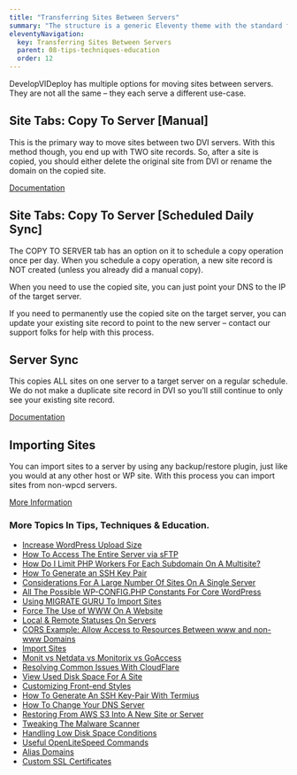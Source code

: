 ```yaml
---
title: "Transferring Sites Between Servers"
summary: "The structure is a generic Eleventy theme with the standard folder and file names."
eleventyNavigation:
  key: Transferring Sites Between Servers
  parent: 08-tips-techniques-education
  order: 12
---
```

DevelopVIDeploy has multiple options for moving sites between servers. They are not all the same – they each serve a different use-case.

## Site Tabs: Copy To Server \[Manual\]

This is the primary way to move sites between two DVI servers. With this method though, you end up with TWO site records. So, after a site is copied, you should either delete the original site from DVI or rename the domain on the copied site.

[Documentation](https://web.archive.org/web/20240420004705/https://wpclouddeploy.com/documentation/wpcloud-deploy-user-guide/copy-site-to-another-server/)

## Site Tabs: Copy To Server \[Scheduled Daily Sync\]

The COPY TO SERVER tab has an option on it to schedule a copy operation once per day. When you schedule a copy operation, a new site record is NOT created (unless you already did a manual copy).

When you need to use the copied site, you can just point your DNS to the IP of the target server.

If you need to permanently use the copied site on the target server, you can update your existing site record to point to the new server – contact our support folks for help with this process.

## Server Sync

This copies ALL sites on one server to a target server on a regular schedule. We do not make a duplicate site record in DVI so you’ll still continue to only see your existing site record.

[Documentation](https://web.archive.org/web/20240420004705/https://wpclouddeploy.com/documentation/wpcloud-deploy-addons-and-upgrades/server-sync-introduction/)

## Importing Sites

You can import sites to a server by using any backup/restore plugin, just like you would at any other host or WP site. With this process you can import sites from non-wpcd servers.

[More Information](https://web.archive.org/web/20240420004705/https://wpclouddeploy.com/documentation/tips-techniques-education/import-sites/)

### More Topics In Tips, Techniques & Education.

*   [Increase WordPress Upload Size](https://web.archive.org/web/20240420004705/https://wpclouddeploy.com/documentation/tips-techniques-education/increase-wordpress-upload-size/)
*   [How To Access The Entire Server via sFTP](https://web.archive.org/web/20240420004705/https://wpclouddeploy.com/documentation/tips-techniques-education/how-to-access-the-entire-server-via-sftp/)
*   [How Do I Limit PHP Workers For Each Subdomain On A Multisite?](https://web.archive.org/web/20240420004705/https://wpclouddeploy.com/documentation/tips-techniques-education/how-do-i-limit-php-workers-for-each-subdomain-on-a-multisite/)
*   [How To Generate an SSH Key Pair](https://web.archive.org/web/20240420004705/https://wpclouddeploy.com/documentation/how-to-generate-an-ssh-key-pair/)
*   [Considerations For A Large Number Of Sites On A Single Server](https://web.archive.org/web/20240420004705/https://wpclouddeploy.com/documentation/tips-techniques-education/considerations-for-a-large-number-of-sites-on-a-single-server/)
*   [All The Possible WP-CONFIG.PHP Constants For Core WordPress](https://web.archive.org/web/20240420004705/https://wpclouddeploy.com/documentation/tips-techniques-education/all-the-possible-wp-config-php-constants-for-core-wordpress/)
*   [Using MIGRATE GURU To Import Sites](https://web.archive.org/web/20240420004705/https://wpclouddeploy.com/documentation/multitenant/tips-troubleshooting-limitations/using-migrate-guru-to-import-sites/)
*   [Force The Use of WWW On A Website](https://web.archive.org/web/20240420004705/https://wpclouddeploy.com/documentation/tips-techniques-education/force-the-use-of-www-on-a-website/)
*   [Local & Remote Statuses On Servers](https://web.archive.org/web/20240420004705/https://wpclouddeploy.com/documentation/tips-techniques-education/local-remote-statuses-on-servers/)
*   [CORS Example: Allow Access to Resources Between www and non-www Domains](https://web.archive.org/web/20240420004705/https://wpclouddeploy.com/documentation/tips-techniques-education/cors-example-allow-access-to-resources-between-www-and-non-www-domains/)
*   [Import Sites](https://web.archive.org/web/20240420004705/https://wpclouddeploy.com/documentation/tips-techniques-education/import-sites/)
*   [Monit vs Netdata vs Monitorix vs GoAccess](https://web.archive.org/web/20240420004705/https://wpclouddeploy.com/documentation/tips-techniques-education/monit-vs-netdata-vs-monitorix-vs-goaccess/)
*   [Resolving Common Issues With CloudFlare](https://web.archive.org/web/20240420004705/https://wpclouddeploy.com/documentation/tips-techniques-education/resolving-common-issues-with-cloudflare/)
*   [View Used Disk Space For A Site](https://web.archive.org/web/20240420004705/https://wpclouddeploy.com/documentation/tips-techniques-education/view-disk-space-for-a-site/)
*   [Customizing Front-end Styles](https://web.archive.org/web/20240420004705/https://wpclouddeploy.com/documentation/tips-techniques-education/customizing-front-end-styles/)
*   [How To Generate An SSH Key-Pair With Termius](https://web.archive.org/web/20240420004705/https://wpclouddeploy.com/documentation/articles-parent/how-to-generate-an-ssh-key-pair-with-termius/)
*   [How To Change Your DNS Server](https://web.archive.org/web/20240420004705/https://wpclouddeploy.com/documentation/tips-techniques-education/how-to-change-your-dns-server/)
*   [Restoring From AWS S3 Into A New Site or Server](https://web.archive.org/web/20240420004705/https://wpclouddeploy.com/documentation/tips-techniques-education/restoring-from-s3-into-a-new-site-or-server/)
*   [Tweaking The Malware Scanner](https://web.archive.org/web/20240420004705/https://wpclouddeploy.com/documentation/tips-techniques-education/tweaking-the-malware-scanner/)
*   [Handling Low Disk Space Conditions](https://web.archive.org/web/20240420004705/https://wpclouddeploy.com/documentation/tips-techniques-education/handling-low-disk-space-conditions/)
*   [Useful OpenLiteSpeed Commands](https://web.archive.org/web/20240420004705/https://wpclouddeploy.com/documentation/tips-techniques-education/useful-openlitespeed-commands/)
*   [Alias Domains](https://web.archive.org/web/20240420004705/https://wpclouddeploy.com/documentation/tips-techniques-education/alias-domains/)
*   [Custom SSL Certificates](https://web.archive.org/web/20240420004705/https://wpclouddeploy.com/documentation/tips-techniques-education/custom-ssl-certificates/)

